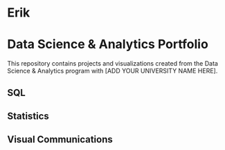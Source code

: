 # Erik
# Data Science & Analytics Portfolio
This repository contains projects and visualizations created from the Data Science & Analytics program with [ADD YOUR UNIVERSITY NAME HERE].

## SQL

## Statistics

## Visual Communications
